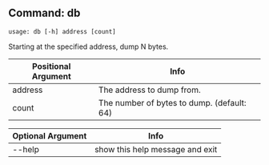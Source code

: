 ## Command: db ##
```
usage: db [-h] address [count]
```
Starting at the specified address, dump N bytes.  

| Positional Argument | Info |
|---------------------|------|
| address | The address to dump from. |
| count | The number of bytes to dump. (default: 64) |

| Optional Argument | Info |
|---------------------|------|
| --help | show this help message and exit |


